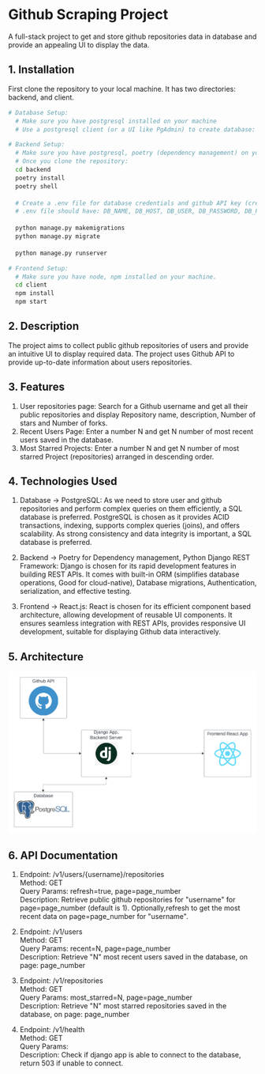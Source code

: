 
# Github Scraping Project

A full-stack project to get and store github repositories data in database and provide an appealing UI to display the data.


## 1. Installation

First clone the repository to your local machine. It has two directories: backend, and client.

```bash
# Database Setup: 
  # Make sure you have postgresql installed on your machine
  # Use a postgresql client (or a UI like PgAdmin) to create database: GithubScraper
```

```bash
# Backend Setup: 
  # Make sure you have postgresql, poetry (dependency management) on your machine.
  # Once you clone the repository:
  cd backend
  poetry install
  poetry shell

  # Create a .env file for database credentials and github API key (create a Github Personal Access Token )
  # .env file should have: DB_NAME, DB_HOST, DB_USER, DB_PASSWORD, DB_PORT, GITHUB_API_TOKEN

  python manage.py makemigrations
  python manage.py migrate

  python manage.py runserver
```

```bash
# Frontend Setup: 
  # Make sure you have node, npm installed on your machine.
  cd client
  npm install
  npm start

```

## 2. Description
The project aims to collect public github repositories of users and provide an intuitive UI to display required data. The project uses Github API to provide up-to-date information about users repositories.


## 3. Features
1. User repositories page: Search for a Github username and get all their public repositories and  display Repository name, description, Number of stars and Number of forks. 
2. Recent Users Page: Enter a number N and get N number of most recent users saved in the  database.
3. Most Starred Projects: Enter a number N and get N number of most starred Project  (repositories) arranged in descending order.

## 4. Technologies Used
1. Database -> PostgreSQL: As we need to store user and github repositories and perform complex queries on them efficiently, a SQL database is preferred. PostgreSQL is chosen as it provides ACID transactions, indexing, supports complex queries (joins), and offers scalability. As strong consistency and data integrity is important, a SQL database is preferred.

2. Backend -> Poetry for Dependency management, Python Django REST Framework: Django is chosen for its rapid development features in building REST APIs. It comes with built-in ORM (simplifies database operations, Good for cloud-native), Database migrations, Authentication, serialization, and effective testing.

3. Frontend -> React.js: React is chosen for its efficient component based architecture, allowing development of reusable UI components. It ensures seamless integration with REST APIs, provides responsive UI development, suitable for displaying Github data interactively.
## 5. Architecture

![alt text](client/public/Architecture.png)

## 6. API Documentation

1. Endpoint: /v1/users/{username}/repositories  
    Method: GET  
    Query Params: refresh=true, page=page_number  
    Description: Retrieve public github repositories for "username" for page=page_number (default is   1). Optionally,refresh to get the most recent data on page=page_number for "username".

2. Endpoint: /v1/users  
    Method: GET  
    Query Params: recent=N, page=page_number  
    Description: Retrieve "N" most recent users saved in the  database, on page: page_number  

3. Endpoint: /v1/repositories  
    Method: GET  
    Query Params: most_starred=N, page=page_number  
    Description: Retrieve "N" most starred repositories saved in the database, on page: page_number  

4. Endpoint: /v1/health  
    Method: GET  
    Query Params:  
    Description: Check if django app is able to connect to the database, return 503 if unable to   connect.  